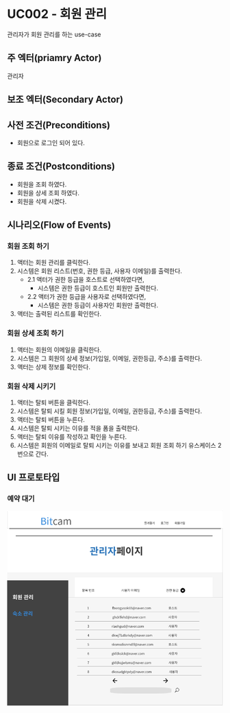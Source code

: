 # UC002 - 회원 관리

관리자가 회원 관리를 하는 use-case

## 주 엑터(priamry Actor)

관리자

## 보조 엑터(Secondary Actor)

## 사전 조건(Preconditions)

- 회원으로 로그인 되어 있다.

## 종료 조건(Postconditions)

- 회원을 조회 하였다.
- 회원을 상세 조회 하였다.
- 회원을 삭제 시켰다.

## 시나리오(Flow of Events)

### 회원 조회 하기

1. 액터는 회원 관리를 클릭한다.
2. 시스템은 회원 리스트(번호, 권한 등급, 사용자 이메일)를 출력한다.
    - 2.1 액터가 권한 등급을 호스트로 선택하였다면,
        - 시스템은 권한 등급이 호스트인 회원만 출력한다.
    - 2.2 액터가 권한 등급을 사용자로 선택하였다면,
        - 시스템은 권한 등급이 사용자인 회원만 출력한다.
3. 액터는 출력된 리스트를 확인한다.

### 회원 상세 조회 하기

1. 액터는 회원의 이메일을 클릭한다.
2. 시스템은 그 회원의 상세 정보(가입일, 이메일, 권한등급, 주소)를 출력한다.
3. 액터는 상제 정보를 확인한다.

### 회원 삭제 시키기

1. 액터는 탈퇴 버튼을 클릭한다.
2. 시스템은 탈퇴 시킬 회원 정보(가입일, 이메일, 권한등급, 주소)를 출력한다.
3. 액터는 탈퇴 버튼을 누른다.
4. 시스템은 탈퇴 시키는 이유를 적을 폼을 출력한다.
5. 액터는 탈퇴 이유를 작성하고 확인을 누른다.
6. 시스템은 회원의 이메일로 탈퇴 시키는 이유를 보내고 회원 조회 하기 유스케이스 2번으로 간다.

## UI 프로토타입

### 예약 대기

![예약 대기](../../images/회원관리.png)